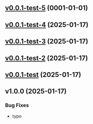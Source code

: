 
## [v0.0.1-test-5](https://github.com/tkhq/go-sdk/compare/v0.0.1-test-4...v0.0.1-test-5) (0001-01-01)


## [v0.0.1-test-4](https://github.com/tkhq/go-sdk/compare/v0.0.1-test-3...v0.0.1-test-4) (2025-01-17)


## [v0.0.1-test-3](https://github.com/tkhq/go-sdk/compare/v0.0.1-test-2...v0.0.1-test-3) (2025-01-17)


## [v0.0.1-test-2](https://github.com/tkhq/go-sdk/compare/v0.0.1-test...v0.0.1-test-2) (2025-01-17)


## [v0.0.1-test](https://github.com/tkhq/go-sdk/compare/v1.0.0...v0.0.1-test) (2025-01-17)


## v1.0.0 (2025-01-17)

### Bug Fixes

* typo

